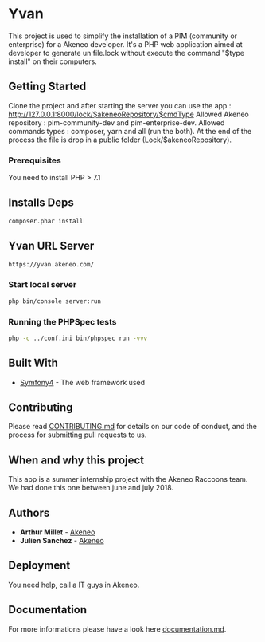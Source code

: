 # Yvan

This project is used to simplify the installation of a PIM (community or enterprise) for a Akeneo developer.
It's a PHP web application aimed at developer to generate un file.lock without execute the command "$type install" on their computers.


## Getting Started

Clone the project and after starting the server you can use the app : http://127.0.0.1:8000/lock/$akeneoRepository/$cmdType
Allowed Akeneo repository : pim-community-dev and pim-enterprise-dev.
Allowed commands types : composer, yarn and all (run the both).
At the end of the process the file is drop in a public folder (Lock/$akeneoRepository).

### Prerequisites

You need to install PHP > 7.1

## Installs Deps

```bash
composer.phar install
```

## Yvan URL Server

```bash
https://yvan.akeneo.com/
```

### Start local server

```bash
php bin/console server:run
```

### Running the PHPSpec tests

```bash
php -c ../conf.ini bin/phpspec run -vvv
```

## Built With

* [Symfony4](http://www.dropwizard.io/1.0.2/docs/) - The web framework used

## Contributing

Please read [CONTRIBUTING.md](https://gist.github.com/PurpleBooth/b24679402957c63ec426) for details on our code of conduct, and the process for submitting pull requests to us.

## When and why this project

This app is a summer internship project with the Akeneo Raccoons team.
We had done this one between june and july 2018.

## Authors

* **Arthur Millet** - [Akeneo](https://github.com/ArthurMillet)
* **Julien Sanchez** - [Akeneo](https://github.com/juliensnz)

## Deployment

You need help, call a IT guys in Akeneo.

## Documentation

For more informations please have a look here [documentation.md](https://github.com/ArthurMillet/yvan/Documentation.md).
